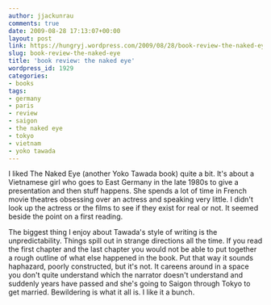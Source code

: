 ```yaml
---
author: jjackunrau
comments: true
date: 2009-08-28 17:13:07+00:00
layout: post
link: https://hungryj.wordpress.com/2009/08/28/book-review-the-naked-eye/
slug: book-review-the-naked-eye
title: 'book review: the naked eye'
wordpress_id: 1929
categories:
- books
tags:
- germany
- paris
- review
- saigon
- the naked eye
- tokyo
- vietnam
- yoko tawada
---
```


I liked The Naked Eye (another Yoko Tawada book) quite a bit. It's about a Vietnamese girl who goes to East Germany in the late 1980s to give a presentation and then stuff happens. She spends a lot of time in French movie theatres obsessing over an actress and speaking very little. I didn't look up the actress or the films to see if they exist for real or not. It seemed beside the point on a first reading.

The biggest thing I enjoy about Tawada's style of writing is the unpredictability. Things spill out in strange directions all the time. If you read the first chapter and the last chapter you would not be able to put together a rough outline of what else happened in the book. Put that way it sounds haphazard, poorly constructed, but it's not. It careens around in a space you don't quite understand which the narrator doesn't understand and suddenly years have passed and she's going to Saigon through Tokyo to get married. Bewildering is what it all is. I like it a bunch.
